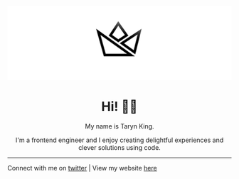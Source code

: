 ![Social icon for TKing](https://github.com/TK1ng/TK1ng/blob/master/assets/crown--illuminated.svg)
<h1 align="center"> Hi! 👋🏾 </h1>
<p align="center"> My name is Taryn King.</p>
<p align="center">
I'm a frontend engineer and I enjoy creating delightful experiences and clever solutions using code.
</p>
<!-- <p align="center">
Fun facts:
 I'm wildly curious about quantum physics and the mysteries of the universe 🌌 
| I love [playing guitar](https://www.instagram.com/kingtheguitarist/) 🎸 
</p> -->

***

Connect with me on [twitter](https://www.twitter.com/iimkiing) |
View my website [here](https://www.kingcodes.dev)

<!--- [![Taryn's GitHub stats](https://github-readme-stats.vercel.app/api?username=Tk1ng)](https://github.com/tk1ng/github-readme-stats)--->
